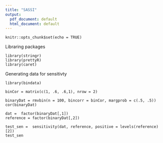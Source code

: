```yaml
---
title: "SASSI"
output:
  pdf_document: default
  html_document: default
---
```


```{r setup, include=FALSE}
knitr::opts_chunk$set(echo = TRUE)
```
Libraring packages
```{r}
library(stringr)
library(prettyR)
library(caret)
```
Generating data for sensitivty
```{r}
library(bindata)

binCor = matrix(c(1, .6, .6,1), nrow = 2)

binaryDat = rmvbin(n = 100, bincorr = binCor, margprob = c(.5, .5))
cor(binaryDat)

dat =  factor(binaryDat[,1])
reference = factor(binaryDat[,2])

test_sen =  sensitivity(dat, reference, positive = levels(reference)[2])
test_sen
```














